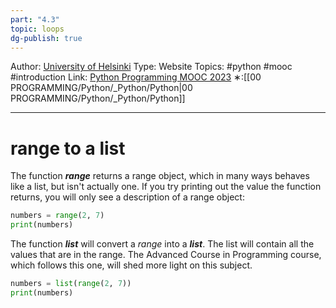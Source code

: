 ```yaml
---
part: "4.3"
topic: loops
dg-publish: true
---
```

Author: [University of Helsinki](https://programming-23.mooc.fi/)
Type: Website
Topics: #python #mooc  #introduction
Link: [Python Programming MOOC 2023](https://programming-23.mooc.fi/)
∗:[[00 PROGRAMMING/Python/_Python/Python\|00 PROGRAMMING/Python/_Python/Python]] 

---
# range to a list
The function ___range___ returns a range object, which in many ways behaves like a list, but isn't actually one. 
If you try printing out the value the function returns, you will only see a description of a range object:

```python
numbers = range(2, 7)
print(numbers)
```

The function ___list___ will convert a _range_ into a ___list___. 
The list will contain all the values that are in the range. 
The Advanced Course in Programming course, which follows this one, will shed more light on this subject.

```python
numbers = list(range(2, 7))
print(numbers)
```

